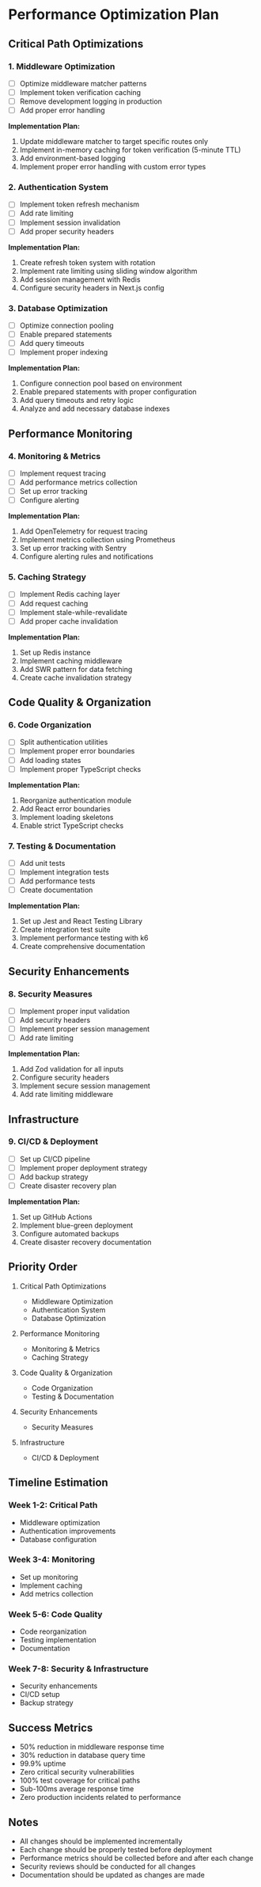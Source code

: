 # Performance Optimization Plan

## Critical Path Optimizations

### 1. Middleware Optimization

- [ ] Optimize middleware matcher patterns
- [ ] Implement token verification caching
- [ ] Remove development logging in production
- [ ] Add proper error handling

**Implementation Plan:**

1. Update middleware matcher to target specific routes only
2. Implement in-memory caching for token verification (5-minute TTL)
3. Add environment-based logging
4. Implement proper error handling with custom error types

### 2. Authentication System

- [ ] Implement token refresh mechanism
- [ ] Add rate limiting
- [ ] Implement session invalidation
- [ ] Add proper security headers

**Implementation Plan:**

1. Create refresh token system with rotation
2. Implement rate limiting using sliding window algorithm
3. Add session management with Redis
4. Configure security headers in Next.js config

### 3. Database Optimization

- [ ] Optimize connection pooling
- [ ] Enable prepared statements
- [ ] Add query timeouts
- [ ] Implement proper indexing

**Implementation Plan:**

1. Configure connection pool based on environment
2. Enable prepared statements with proper configuration
3. Add query timeouts and retry logic
4. Analyze and add necessary database indexes

## Performance Monitoring

### 4. Monitoring & Metrics

- [ ] Implement request tracing
- [ ] Add performance metrics collection
- [ ] Set up error tracking
- [ ] Configure alerting

**Implementation Plan:**

1. Add OpenTelemetry for request tracing
2. Implement metrics collection using Prometheus
3. Set up error tracking with Sentry
4. Configure alerting rules and notifications

### 5. Caching Strategy

- [ ] Implement Redis caching layer
- [ ] Add request caching
- [ ] Implement stale-while-revalidate
- [ ] Add proper cache invalidation

**Implementation Plan:**

1. Set up Redis instance
2. Implement caching middleware
3. Add SWR pattern for data fetching
4. Create cache invalidation strategy

## Code Quality & Organization

### 6. Code Organization

- [ ] Split authentication utilities
- [ ] Implement proper error boundaries
- [ ] Add loading states
- [ ] Implement proper TypeScript checks

**Implementation Plan:**

1. Reorganize authentication module
2. Add React error boundaries
3. Implement loading skeletons
4. Enable strict TypeScript checks

### 7. Testing & Documentation

- [ ] Add unit tests
- [ ] Implement integration tests
- [ ] Add performance tests
- [ ] Create documentation

**Implementation Plan:**

1. Set up Jest and React Testing Library
2. Create integration test suite
3. Implement performance testing with k6
4. Create comprehensive documentation

## Security Enhancements

### 8. Security Measures

- [ ] Implement proper input validation
- [ ] Add security headers
- [ ] Implement proper session management
- [ ] Add rate limiting

**Implementation Plan:**

1. Add Zod validation for all inputs
2. Configure security headers
3. Implement secure session management
4. Add rate limiting middleware

## Infrastructure

### 9. CI/CD & Deployment

- [ ] Set up CI/CD pipeline
- [ ] Implement proper deployment strategy
- [ ] Add backup strategy
- [ ] Create disaster recovery plan

**Implementation Plan:**

1. Set up GitHub Actions
2. Implement blue-green deployment
3. Configure automated backups
4. Create disaster recovery documentation

## Priority Order

1. Critical Path Optimizations

    - Middleware Optimization
    - Authentication System
    - Database Optimization

2. Performance Monitoring

    - Monitoring & Metrics
    - Caching Strategy

3. Code Quality & Organization

    - Code Organization
    - Testing & Documentation

4. Security Enhancements

    - Security Measures

5. Infrastructure
    - CI/CD & Deployment

## Timeline Estimation

### Week 1-2: Critical Path

- Middleware optimization
- Authentication improvements
- Database configuration

### Week 3-4: Monitoring

- Set up monitoring
- Implement caching
- Add metrics collection

### Week 5-6: Code Quality

- Code reorganization
- Testing implementation
- Documentation

### Week 7-8: Security & Infrastructure

- Security enhancements
- CI/CD setup
- Backup strategy

## Success Metrics

- 50% reduction in middleware response time
- 30% reduction in database query time
- 99.9% uptime
- Zero critical security vulnerabilities
- 100% test coverage for critical paths
- Sub-100ms average response time
- Zero production incidents related to performance

## Notes

- All changes should be implemented incrementally
- Each change should be properly tested before deployment
- Performance metrics should be collected before and after each change
- Security reviews should be conducted for all changes
- Documentation should be updated as changes are made

